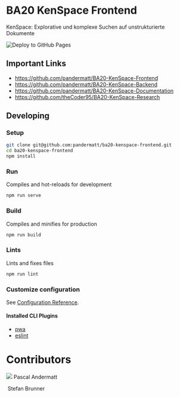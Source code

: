 # BA20 KenSpace Frontend

KenSpace: Explorative und komplexe Suchen auf unstrukturierte Dokumente

![Deploy to GitHub Pages](https://github.com/pandermatt/ba20-kenspace-frontend/workflows/Deploy%20to%20GitHub%20Pages/badge.svg?branch=master)

## Important Links

- https://github.com/pandermatt/BA20-KenSpace-Frontend
- https://github.com/pandermatt/BA20-KenSpace-Backend
- https://github.com/pandermatt/BA20-KenSpace-Documentation
- https://github.com/theCoder95/BA20-KenSpace-Research

## Developing

### Setup

```bash
git clone git@github.com:pandermatt/ba20-kenspace-frontend.git
cd ba20-kenspace-frontend
npm install
```

### Run
Compiles and hot-reloads for development
```bash
npm run serve
```

### Build
Compiles and minifies for production
```bash
npm run build
```

### Lints
Lints and fixes files
```bash
npm run lint
```

### Customize configuration

See [Configuration Reference](https://cli.vuejs.org/config/).

#### Installed CLI Plugins

- [pwa](https://github.com/vuejs/vue-cli/tree/dev/packages/%40vue/cli-plugin-pwa)
- [eslint](https://github.com/vuejs/vue-cli/tree/dev/packages/%40vue/cli-plugin-eslint")

# Contributors

![](https://avatars2.githubusercontent.com/u/20790833?s=20) Pascal Andermatt

![]() Stefan Brunner
